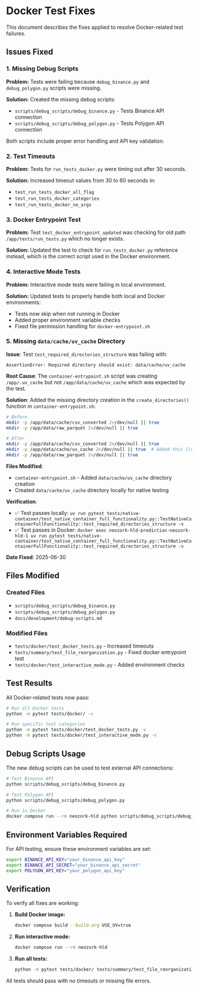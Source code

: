 # Docker Test Fixes

This document describes the fixes applied to resolve Docker-related test failures.

## Issues Fixed

### 1. Missing Debug Scripts

**Problem:** Tests were failing because `debug_binance.py` and `debug_polygon.py` scripts were missing.

**Solution:** Created the missing debug scripts:
- `scripts/debug_scripts/debug_binance.py` - Tests Binance API connection
- `scripts/debug_scripts/debug_polygon.py` - Tests Polygon API connection

Both scripts include proper error handling and API key validation.

### 2. Test Timeouts

**Problem:** Tests for `run_tests_docker.py` were timing out after 30 seconds.

**Solution:** Increased timeout values from 30 to 60 seconds in:
- `test_run_tests_docker_all_flag`
- `test_run_tests_docker_categories`
- `test_run_tests_docker_no_args`

### 3. Docker Entrypoint Test

**Problem:** Test `test_docker_entrypoint_updated` was checking for old path `/app/tests/run_tests.py` which no longer exists.

**Solution:** Updated the test to check for `run_tests_docker.py` reference instead, which is the correct script used in the Docker environment.

### 4. Interactive Mode Tests

**Problem:** Interactive mode tests were failing in local environment.

**Solution:** Updated tests to properly handle both local and Docker environments:
- Tests now skip when not running in Docker
- Added proper environment variable checks
- Fixed file permission handling for `docker-entrypoint.sh`

### 5. Missing `data/cache/uv_cache` Directory

**Issue**: Test `test_required_directories_structure` was failing with:
```
AssertionError: Required directory should exist: data/cache/uv_cache
```

**Root Cause**: The `container-entrypoint.sh` script was creating `/app/.uv_cache` but not `/app/data/cache/uv_cache` which was expected by the test.

**Solution**: Added the missing directory creation in the `create_directories()` function in `container-entrypoint.sh`:

```bash
# Before
mkdir -p /app/data/cache/csv_converted 2>/dev/null || true
mkdir -p /app/data/raw_parquet 2>/dev/null || true

# After
mkdir -p /app/data/cache/csv_converted 2>/dev/null || true
mkdir -p /app/data/cache/uv_cache 2>/dev/null || true  # Added this line
mkdir -p /app/data/raw_parquet 2>/dev/null || true
```

**Files Modified**:
- `container-entrypoint.sh` - Added `data/cache/uv_cache` directory creation
- Created `data/cache/uv_cache` directory locally for native testing

**Verification**:
- ✅ Test passes locally: `uv run pytest tests/native-container/test_native_container_full_functionality.py::TestNativeContainerFullFunctionality::test_required_directories_structure -v`
- ✅ Test passes in Docker: `docker exec neozork-hld-prediction-neozork-hld-1 uv run pytest tests/native-container/test_native_container_full_functionality.py::TestNativeContainerFullFunctionality::test_required_directories_structure -v`

**Date Fixed**: 2025-06-30

## Files Modified

### Created Files
- `scripts/debug_scripts/debug_binance.py`
- `scripts/debug_scripts/debug_polygon.py`
- `docs/development/debug-scripts.md`

### Modified Files
- `tests/docker/test_docker_tests.py` - Increased timeouts
- `tests/summary/test_file_reorganization.py` - Fixed docker entrypoint test
- `tests/docker/test_interactive_mode.py` - Added environment checks

## Test Results

All Docker-related tests now pass:

```bash
# Run all Docker tests
python -m pytest tests/docker/ -v

# Run specific test categories
python -m pytest tests/docker/test_docker_tests.py -v
python -m pytest tests/docker/test_interactive_mode.py -v
```

## Debug Scripts Usage

The new debug scripts can be used to test external API connections:

```bash
# Test Binance API
python scripts/debug_scripts/debug_binance.py

# Test Polygon API
python scripts/debug_scripts/debug_polygon.py

# Run in Docker
docker compose run --rm neozork-hld python scripts/debug_scripts/debug_binance.py
```

## Environment Variables Required

For API testing, ensure these environment variables are set:

```bash
export BINANCE_API_KEY="your_binance_api_key"
export BINANCE_API_SECRET="your_binance_api_secret"
export POLYGON_API_KEY="your_polygon_api_key"
```

## Verification

To verify all fixes are working:

1. **Build Docker image:**
   ```bash
   docker compose build --build-arg USE_UV=true
   ```

2. **Run interactive mode:**
   ```bash
   docker compose run --rm neozork-hld
   ```

3. **Run all tests:**
   ```bash
   python -m pytest tests/docker/ tests/summary/test_file_reorganization.py::test_docker_entrypoint_updated -v
   ```

All tests should pass with no timeouts or missing file errors. 